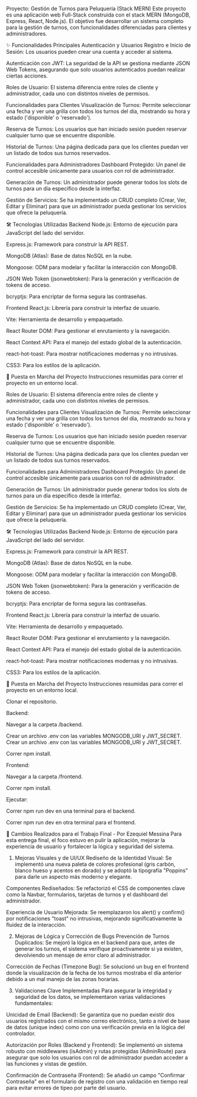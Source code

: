 Proyecto: Gestión de Turnos para Peluquería (Stack MERN)
Este proyecto es una aplicación web Full-Stack construida con el stack MERN (MongoDB, Express, React, Node.js). El objetivo fue desarrollar un sistema completo para la gestión de turnos, con funcionalidades diferenciadas para clientes y administradores.

✨ Funcionalidades Principales
Autenticación y Usuarios
Registro e Inicio de Sesión: Los usuarios pueden crear una cuenta y acceder al sistema.

Autenticación con JWT: La seguridad de la API se gestiona mediante JSON Web Tokens, asegurando que solo usuarios autenticados puedan realizar ciertas acciones.

Roles de Usuario: El sistema diferencia entre roles de cliente y administrador, cada uno con distintos niveles de permisos.

Funcionalidades para Clientes
Visualización de Turnos: Permite seleccionar una fecha y ver una grilla con todos los turnos del día, mostrando su hora y estado ('disponible' o 'reservado').

Reserva de Turnos: Los usuarios que han iniciado sesión pueden reservar cualquier turno que se encuentre disponible.

Historial de Turnos: Una página dedicada para que los clientes puedan ver un listado de todos sus turnos reservados.

Funcionalidades para Administradores
Dashboard Protegido: Un panel de control accesible únicamente para usuarios con rol de administrador.

Generación de Turnos: Un administrador puede generar todos los slots de turnos para un día específico desde la interfaz.

Gestión de Servicios: Se ha implementado un CRUD completo (Crear, Ver, Editar y Eliminar) para que un administrador pueda gestionar los servicios que ofrece la peluquería.

🛠️ Tecnologías Utilizadas
Backend
Node.js: Entorno de ejecución para JavaScript del lado del servidor.

Express.js: Framework para construir la API REST.

MongoDB (Atlas): Base de datos NoSQL en la nube.

Mongoose: ODM para modelar y facilitar la interacción con MongoDB.

JSON Web Token (jsonwebtoken): Para la generación y verificación de tokens de acceso.

bcryptjs: Para encriptar de forma segura las contraseñas.

Frontend
React.js: Librería para construir la interfaz de usuario.

Vite: Herramienta de desarrollo y empaquetado.

React Router DOM: Para gestionar el enrutamiento y la navegación.

React Context API: Para el manejo del estado global de la autenticación.

react-hot-toast: Para mostrar notificaciones modernas y no intrusivas.

CSS3: Para los estilos de la aplicación.

🚀 Puesta en Marcha del Proyecto
Instrucciones resumidas para correr el proyecto en un entorno local.

Roles de Usuario: El sistema diferencia entre roles de cliente y administrador, cada uno con distintos niveles de permisos.

Funcionalidades para Clientes
Visualización de Turnos: Permite seleccionar una fecha y ver una grilla con todos los turnos del día, mostrando su hora y estado ('disponible' o 'reservado').

Reserva de Turnos: Los usuarios que han iniciado sesión pueden reservar cualquier turno que se encuentre disponible.

Historial de Turnos: Una página dedicada para que los clientes puedan ver un listado de todos sus turnos reservados.

Funcionalidades para Administradores
Dashboard Protegido: Un panel de control accesible únicamente para usuarios con rol de administrador.

Generación de Turnos: Un administrador puede generar todos los slots de turnos para un día específico desde la interfaz.

Gestión de Servicios: Se ha implementado un CRUD completo (Crear, Ver, Editar y Eliminar) para que un administrador pueda gestionar los servicios que ofrece la peluquería.

🛠️ Tecnologías Utilizadas
Backend
Node.js: Entorno de ejecución para JavaScript del lado del servidor.

Express.js: Framework para construir la API REST.

MongoDB (Atlas): Base de datos NoSQL en la nube.

Mongoose: ODM para modelar y facilitar la interacción con MongoDB.

JSON Web Token (jsonwebtoken): Para la generación y verificación de tokens de acceso.

bcryptjs: Para encriptar de forma segura las contraseñas.

Frontend
React.js: Librería para construir la interfaz de usuario.

Vite: Herramienta de desarrollo y empaquetado.

React Router DOM: Para gestionar el enrutamiento y la navegación.

React Context API: Para el manejo del estado global de la autenticación.

react-hot-toast: Para mostrar notificaciones modernas y no intrusivas.

CSS3: Para los estilos de la aplicación.

🚀 Puesta en Marcha del Proyecto
Instrucciones resumidas para correr el proyecto en un entorno local.

Clonar el repositorio.

Backend:

Navegar a la carpeta /backend.

Crear un archivo .env con las variables MONGODB_URI y JWT_SECRET.
Crear un archivo .env con las variables MONGODB_URI y JWT_SECRET.

Correr npm install.

Frontend:

Navegar a la carpeta /frontend.

Correr npm install.

Ejecutar:

Correr npm run dev en una terminal para el backend.

Correr npm run dev en otra terminal para el frontend.

📝 Cambios Realizados para el Trabajo Final - Por Ezequiel Messina
Para esta entrega final, el foco estuvo en pulir la aplicación, mejorar la experiencia de usuario y fortalecer la lógica y seguridad del sistema.

1. Mejoras Visuales y de UI/UX
Rediseño de la Identidad Visual: Se implementó una nueva paleta de colores profesional (gris carbón, blanco hueso y acentos en dorado) y se adoptó la tipografía "Poppins" para darle un aspecto más moderno y elegante.

Componentes Rediseñados: Se refactorizó el CSS de componentes clave como la Navbar, formularios, tarjetas de turnos y el dashboard del administrador.

Experiencia de Usuario Mejorada: Se reemplazaron los alert() y confirm() por notificaciones "toast" no intrusivas, mejorando significativamente la fluidez de la interacción.

2. Mejoras de Lógica y Corrección de Bugs
Prevención de Turnos Duplicados: Se mejoró la lógica en el backend para que, antes de generar los turnos, el sistema verifique proactivamente si ya existen, devolviendo un mensaje de error claro al administrador.

Corrección de Fechas (Timezone Bug): Se solucionó un bug en el frontend donde la visualización de la fecha de los turnos mostraba el día anterior debido a un mal manejo de las zonas horarias.

3. Validaciones Clave Implementadas
Para asegurar la integridad y seguridad de los datos, se implementaron varias validaciones fundamentales:

Unicidad de Email (Backend): Se garantiza que no puedan existir dos usuarios registrados con el mismo correo electrónico, tanto a nivel de base de datos (unique index) como con una verificación previa en la lógica del controlador.

Autorización por Roles (Backend y Frontend): Se implementó un sistema robusto con middlewares (isAdmin) y rutas protegidas (AdminRoute) para asegurar que solo los usuarios con rol de administrador puedan acceder a las funciones y vistas de gestión.

Confirmación de Contraseña (Frontend): Se añadió un campo "Confirmar Contraseña" en el formulario de registro con una validación en tiempo real para evitar errores de tipeo por parte del usuario.